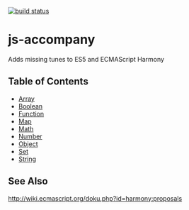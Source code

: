 [![build status](https://secure.travis-ci.org/dankogai/js-accompany.png)](http://travis-ci.org/dankogai/js-accompany)

js-accompany
============

Adds missing tunes to ES5 and ECMAScript Harmony

Table of Contents
-----------------

+ [Array]
+ [Boolean]
+ [Function]
+ [Map]
+ [Math]
+ [Number]
+ [Object]
+ [Set]
+ [String]
 

[Array]:        Array.md
[Boolean]:      Boolean.md
[Function]:     Function.md
[Map]:          Map.md
[Math]:         Math.md
[Number]:       Number.md
[Object]:       Object.md
[Set]:          Set.md
[String]:       String.md

See Also
--------

http://wiki.ecmascript.org/doku.php?id=harmony:proposals
